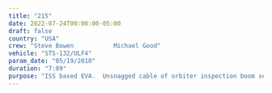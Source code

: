 ```yaml
---
title: "215"
date: 2022-07-24T00:00:00-05:00
draft: false
country: "USA"
crew: "Steve Bowen           Michael Good"
vehicle: "STS-132/ULF4"
param_date: "05/19/2010"
duration: "7:09"
purpose: "ISS based EVA.  Unsnagged cable of orbiter inspection boom sensor.  Replaced 4 batteries on P6.  Finished bolting Ku antenna dish to boom and releasing launch locks"
---
```

